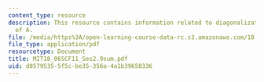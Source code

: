 ```yaml
---
content_type: resource
description: This resource contains information related to diagonalization and powers
  of A.
file: /media/https%3A/open-learning-course-data-rc.s3.amazonaws.com/18-06sc-linear-algebra-fall-2011/d05795355f5cbe35356a4a1b39658336_MIT18_06SCF11_Ses2.9sum.pdf
file_type: application/pdf
resourcetype: Document
title: MIT18_06SCF11_Ses2.9sum.pdf
uid: d0579535-5f5c-be35-356a-4a1b39658336
---
```

